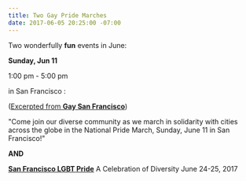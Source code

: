 ```yaml
---
title: Two Gay Pride Marches
date: 2017-06-05 20:25:00 -07:00
---
```


Two wonderfully **fun** events in June:
 
**Sunday, Jun 11**

1:00 pm - 5:00 pm 

in San Francisco :

([Excerpted from **Gay San Francisco**](http://sanfrancisco.gaycities.com/events/780547-national-pride-march-san-francisco))

"Come join our diverse community as we march in solidarity with cities across the globe in the National Pride March, Sunday, June 11 in San Francisco!"

**AND**

**[San Francisco LGBT Pride](http://www.sfpride.org/schedule/)**
A Celebration of Diversity
June 24-25, 2017



